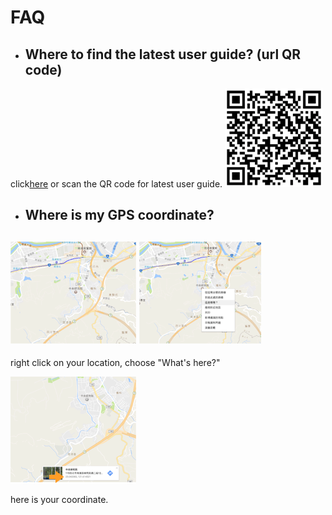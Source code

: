 # FAQ

* ## Where to find the latest user guide? \(url QR code\)

click[here](https://github.com/jack77121/MAPS---LinkIt-Smart-7688-Duo/blob/master/MAPS_user_guide.pdf) or scan the QR code for latest user guide.   ![](/assets/qr_user_guide.png)

* ## Where is my GPS coordinate?

## ![](/assets/findgps_01.png)    ![](/assets/findgps02.png)

right click on your location, choose "What's here?"

![](/assets/findgps03.png)

here is your coordinate.



